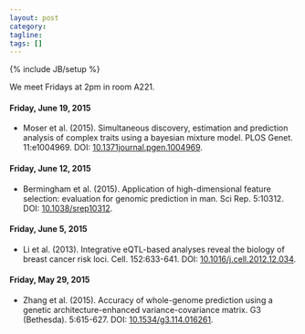 ```yaml
---
layout: post
category:
tagline: 
tags: []
---
```

{% include JB/setup %}

We meet Fridays at 2pm in room A221. 

#### Friday, June 19, 2015
* Moser et al. (2015). Simultaneous discovery, estimation and prediction analysis of complex traits using a bayesian mixture model. PLOS Genet. 11:e1004969. DOI: [10.1371journal.pgen.1004969](https://dx.doi.org/10.1371/journal.pgen.1004969). 

#### Friday, June 12, 2015
* Bermingham et al. (2015). Application of high-dimensional feature selection: evaluation for genomic prediction in man. Sci Rep. 5:10312. DOI: [10.1038/srep10312](https://dx.doi.org/10.1038/srep10312).

#### Friday, June 5, 2015
* Li et al. (2013). Integrative eQTL-based analyses reveal the biology of breast cancer risk loci. Cell. 152:633-641. DOI: [10.1016/j.cell.2012.12.034](https://dx.doi.org/10.1016/j.cell.2012.12.034).

#### Friday, May 29, 2015
* Zhang et al. (2015). Accuracy of whole-genome prediction using a genetic architecture-enhanced variance-covariance matrix. G3 (Bethesda). 5:615-627. DOI: [10.1534/g3.114.016261](https://dx.doi.org/10.1534/g3.114.016261).
